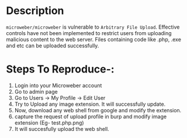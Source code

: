 # Description

`microweber/microweber` is vulnerable to `Arbitrary File Upload`.
Effective controls have not been implemented to restrict users from uploading malicious content to the web server. Files containing code like .php, .exe and etc can be uploaded successfully.


# Steps To Reproduce-:  

1. Login into your Microweber account
2. Go to admin page
3. Go to Users -> My Profile -> Edit User
4. Try to Upload any image extension. It will successfully update.
5. Now, download any web shell from google and modify the extension. 
6. capture the request of upload profile in burp and modify image extension (Eg- test.php.png)
7. It will succesfully upload the web shell.
